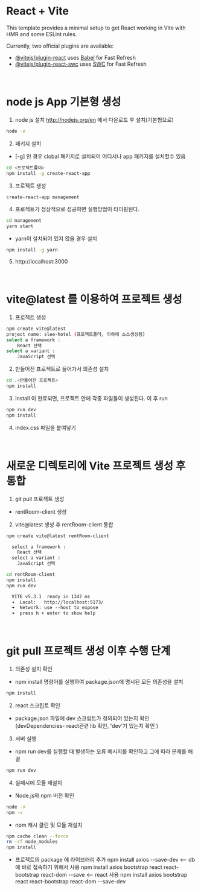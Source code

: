# React + Vite

This template provides a minimal setup to get React working in Vite with HMR and some ESLint rules.

Currently, two official plugins are available:

- [@vitejs/plugin-react](https://github.com/vitejs/vite-plugin-react/blob/main/packages/plugin-react/README.md) uses [Babel](https://babeljs.io/) for Fast Refresh
- [@vitejs/plugin-react-swc](https://github.com/vitejs/vite-plugin-react-swc) uses [SWC](https://swc.rs/) for Fast Refresh

<br>

# node js App 기본형 생성

1) node js 설치
http://nodejs.org/en 에서 다운로드 후 설치(기본형으로)
```sh
node -v
```

2) 패키지 설치 
- [-g] 인 경우 clobal 패키지로 설치되어 어디서나 app 패키지를 설치할수 있음
```sh
cd <프로젝트폴더>
npm install -g create-react-app
```

3) 프로젝트 생성
```sh
create-react-app management
```

4) 프로젝트가 정상적으로 성공하면 실행방법이 타이핑된다. 
```sh
cd management
yarn start
```
- yarn이 설치되어 있지 않을 경우 설치 
```sh
npm install -g yarn
```
5) http://localhost:3000

<br>

# vite@latest 를 이용하여 프로젝트 생성

1) 프로젝트 생성
```sh
npm create vite@latest
project name: slee-hotel (프로젝트폴더, 이하에 소스생성됨)
select a framework :
	React 선택
select a variant :
	JavaScript 선택	
```

2) 만들어진 프로젝트로 들어가서 의존성 설치
```sh
cd .<만들어진 프로젝트>
npm install
```

3) install 이 완료되면, 프로젝트 안에 각종 파일들이 생성된다. 이 후 run
```sh
npm run dev 
npm install
```

4) index.css 파일을 붙여넣기

<br>

# 새로운 디렉토리에 Vite 프로젝트 생성 후 통합
1) git pull 프로젝트 생성
- rentRoom-client 생성

2) vite@latest 생성 후 rentRoom-client 통합
```sh
npm create vite@latest rentRoom-client
```
```markdown
  select a framework :
	React 선택
  select a variant :
	JavaScript 선택
```
```sh
cd rentRoom-client
npm install
npm run dev
```
```markdown
  VITE v5.3.1  ready in 1347 ms
  ➜  Local:   http://localhost:5173/
  ➜  Network: use --host to expose
  ➜  press h + enter to show help
```



<br>

# git pull 프로젝트 생성 이후 수행 단계

1. 의존성 설치 확인
- npm install 명령어를 실행하여 package.json에 명시된 모든 의존성을 설치
```sh
npm install
```

2. react 스크립트 확인
- package.json 파일에 dev 스크립트가 정의되어 있는지 확인 (devDependencies- react관련 lib 확인, 'dev'기 있는지 확인 )

3. 서버 실행
- npm run dev를 실행할 때 발생하는 오류 메시지를 확인하고 그에 따라 문제를 해결
```sh
npm run dev
```

4. 실패시에 모듈 재설치
- Node.js와 npm 버전 확인
```sh
node -v
npm -v
```
- npm 캐시 클린 및 모듈 재설치
```sh
npm cache clean --force
rm -rf node_modules
npm install
```


- 프로젝트의 package 에 라이브러리 추가
npm install axios --save-dev   <-- db에 바로 접속하기 위해서 사용
npm install axios bootstrap react react-bootstrap react-dom --save  <-- react 사용
npm install axios bootstrap react react-bootstrap react-dom --save-dev
